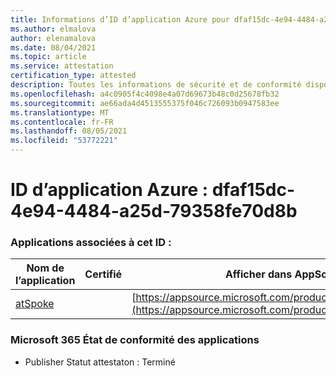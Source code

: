 ```yaml
---
title: Informations d’ID d’application Azure pour dfaf15dc-4e94-4484-a25d-79358fe70d8b
ms.author: elmalova
author: elenamalova
ms.date: 08/04/2021
ms.topic: article
ms.service: attestation
certification_type: attested
description: Toutes les informations de sécurité et de conformité disponibles pour dfaf15dc-4e94-4484-a25d-79358fe70d8b.
ms.openlocfilehash: a4c0905f4c4098e4a07d69673b48c0d25678fb32
ms.sourcegitcommit: ae66ada4d4513555375f046c726093b0947583ee
ms.translationtype: MT
ms.contentlocale: fr-FR
ms.lasthandoff: 08/05/2021
ms.locfileid: "53772221"
---
```

# <a name="azure-app-id-dfaf15dc-4e94-4484-a25d-79358fe70d8b"></a>ID d’application Azure : dfaf15dc-4e94-4484-a25d-79358fe70d8b


### <a name="apps-associated-with-this-id"></a>Applications associées à cet ID :
| **Nom de l’application** | **Certifié** | **Afficher dans AppSource** |
|--------------|---------------|-----------------------|
| [atSpoke](https://docs.microsoft.com/microsoft-365-app-certification/forward/WA200001454) |  | [https://appsource.microsoft.com/product/office/WA200001454](https://appsource.microsoft.com/product/office/WA200001454) |

### <a name="microsoft-365-app-compliance-status"></a>Microsoft 365 État de conformité des applications
- Publisher Statut attestaton : Terminé
